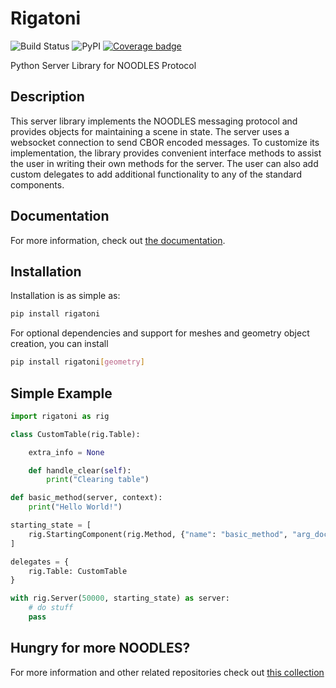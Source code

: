 
# Rigatoni

![Build Status](https://github.com/InsightCenterNoodles/Rigatoni/workflows/CI/badge.svg)
![PyPI](https://img.shields.io/pypi/v/Rigatoni)
[![Coverage badge](https://img.shields.io/endpoint?url=https://raw.githubusercontent.com/InsightCenterNoodles/Rigatoni/python-coverage-comment-action-data/endpoint.json&color=brightgreen)](https://htmlpreview.github.io/?https://github.com/InsightCenterNoodles/Rigatoni/blob/python-coverage-comment-action-data/htmlcov/index.html)

Python Server Library for NOODLES Protocol

## Description
This server library implements the NOODLES messaging protocol and provides objects for maintaining a scene in state. 
The server uses a websocket connection to send CBOR encoded messages. To customize its implementation, the library 
provides convenient interface methods to assist the user in writing their own methods for the server. The user can
also add custom delegates to add additional functionality to any of the standard components.

## Documentation

For more information, check out [the documentation](https://insightcenternoodles.github.io/Rigatoni/).

## Installation

Installation is as simple as:

```bash
pip install rigatoni
```

For optional dependencies and support for meshes and geometry object creation, you can install

```bash
pip install rigatoni[geometry]
```

## Simple Example

```python
import rigatoni as rig

class CustomTable(rig.Table):

    extra_info = None

    def handle_clear(self):
        print("Clearing table")

def basic_method(server, context):
    print("Hello World!")

starting_state = [
    rig.StartingComponent(rig.Method, {"name": "basic_method", "arg_doc": []}, basic_method),
]

delegates = {
    rig.Table: CustomTable
}

with rig.Server(50000, starting_state) as server:
    # do stuff
    pass
```

## Hungry for more NOODLES?
For more information and other related repositories check out [this collection](https://github.com/InsightCenterNoodles)
